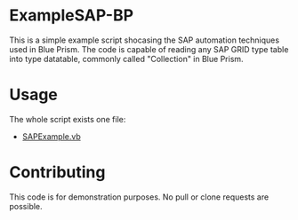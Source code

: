# ExampleSAP-BP

This is a simple example script shocasing the SAP automation techniques used in Blue Prism.
The code is capable of reading any SAP GRID type table into type datatable, commonly called "Collection" in Blue Prism.


# Usage

The whole script exists one file:
- [SAPExample.vb](https://github.com/JurajPalusek/ExampleSAP-BP/blob/main/SAPExample.vb)


# Contributing

This code is for demonstration purposes. No pull or clone requests are possible.
